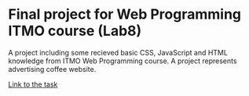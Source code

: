 # Final project for Web Programming ITMO course (Lab8)

A project including some recieved basic CSS, JavaScript and HTML knowledge from ITMO Web Programming course. A project represents advertising coffee website.

[Link to the task](https://github.com/AnastasiaSperanskaya/AnastasiaSperanskaya.github.io/blob/main/task/projectTask.pdf) <br />